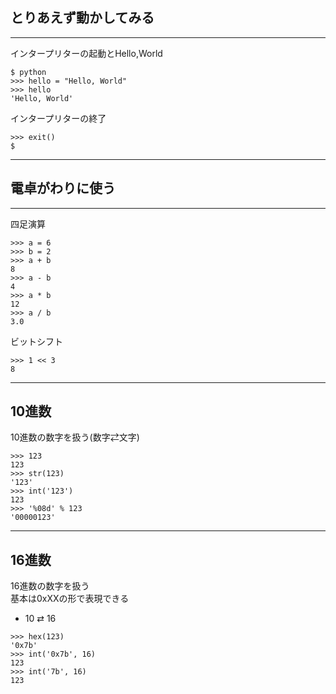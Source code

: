 ## とりあえず動かしてみる
- - - 
インタープリターの起動とHello,World
```
$ python
>>> hello = "Hello, World"
>>> hello
'Hello, World'
```

インタープリターの終了
```
>>> exit()
$
```

---

## 電卓がわりに使う
- - -
四足演算
```
>>> a = 6
>>> b = 2
>>> a + b
8
>>> a - b
4
>>> a * b
12
>>> a / b
3.0
```
ビットシフト
```
>>> 1 << 3
8
```

---

## 10進数
10進数の数字を扱う(数字⇄文字)
```
>>> 123
123
>>> str(123)
'123'
>>> int('123')
123
>>> '%08d' % 123
'00000123'

```

---

## 16進数
16進数の数字を扱う  
基本は0xXXの形で表現できる
* 10 ⇄ 16

```
>>> hex(123)
'0x7b'
>>> int('0x7b', 16)
123
>>> int('7b', 16)
123
```

<!-- テキストを左寄せにする -->
<style type="text/css">
.reveal .slides .content {text-align: left;}
</style>


